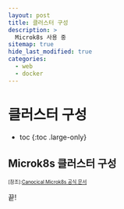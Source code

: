 ```yaml
---
layout: post
title: 클러스터 구성
description: >
  Microk8s 사용 중
sitemap: true
hide_last_modified: true
categories:
  - web
  - docker
---
```


# 클러스터 구성

* toc
{:toc .large-only}

## Microk8s 클러스터 구성





<span style="font-size:70%">[참조]:[Canocical Microk8s 공식 문서](https://microk8s.io/docs/lxd)

끝!
